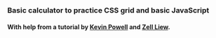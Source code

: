 ### Basic calculator to practice CSS grid and basic JavaScript
#### With help from a tutorial by [Kevin Powell](https://github.com/kevin-powell) and [Zell Liew](https://github.com/zellwk).
